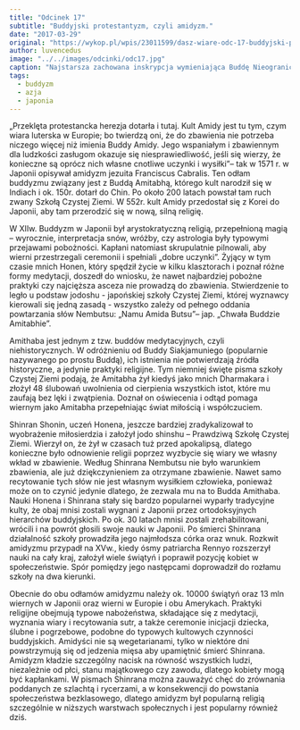 ```yaml
---
title: "Odcinek 17"
subtitle: "Buddyjski protestantyzm, czyli amidyzm."
date: "2017-03-29"
original: "https://wykop.pl/wpis/23011599/dasz-wiare-odc-17-buddyjski-protestantyzm-czyli-am"
author: luvencedus
image: "../../images/odcinki/odc17.jpg"
caption: "Najstarsza zachowana inskrypcja wymieniająca Buddę Nieograniczonego Światła (Amitabhę)."
tags:
  - buddyzm
  - azja
  - japonia
---
```


„Przeklęta protestancka herezja dotarła i tutaj. Kult Amidy jest tu tym, czym wiara luterska w Europie; bo twierdzą oni, że do zbawienia nie potrzeba niczego więcej niż imienia Buddy Amidy. Jego wspaniałym i zbawiennym dla ludzkości zasługom okazuje się niesprawiedliwość, jeśli się wierzy, że konieczne są oprócz nich własne cnotliwe uczynki i wysiłki”– tak w 1571 r. w Japonii opisywał amidyzm jezuita Franciscus Cabralis. Ten odłam buddyzmu związany jest z Buddą Amitabhą, którego kult narodził się w Indiach i ok. 150r. dotarł do Chin. Po około 200 latach powstał tam ruch zwany Szkołą Czystej Ziemi. W 552r. kult Amidy przedostał się z Korei do Japonii, aby tam przerodzić się w nową, silną religię.

W XIIw. Buddyzm w Japonii był arystokratyczną religią, przepełnioną magią – wyrocznie, interpretacja snów, wróżby, czy astrologia były typowymi przejawami pobożności. Kapłani natomiast skrupulatnie pilnowali, aby wierni przestrzegali ceremonii i spełniali „dobre uczynki”. Żyjący w tym czasie mnich Honen, który spędził życie w kilku klasztorach i poznał różne formy medytacji, doszedł do wniosku, że nawet najbardziej pobożne praktyki czy najcięższa asceza nie prowadzą do zbawienia. Stwierdzenie to legło u podstaw jodoshu - japońskiej szkoły Czystej Ziemi, której wyznawcy kierowali się jedną zasadą - wszystko zależy od pełnego oddania powtarzania słów Nembutsu: „Namu Amida Butsu”– jap. „Chwała Buddzie Amitabhie”.

Amithaba jest jednym z tzw. buddów medytacyjnych, czyli niehistorycznych. W odróżnieniu od Buddy Siakjamuniego (popularnie nazywanego po prostu Buddą), ich istnienia nie potwierdzają źródła historyczne, a jedynie praktyki religijne. Tym niemniej święte pisma szkoły Czystej Ziemi podają, że Amitabha żył kiedyś jako mnich Dharmakara i złożył 48 ślubowań uwolnienia od cierpienia wszystkich istot, które mu zaufają bez lęki i zwątpienia. Doznał on oświecenia i odtąd pomaga wiernym jako Amitabha przepełniając świat miłością i współczuciem.

Shinran Shonin, uczeń Honena, jeszcze bardziej zradykalizował to wyobrażenie miłosierdzia i założył jodo shinshu – Prawdziwą Szkołę Czystej Ziemi. Wierzył on, że żył w czasach tuż przed apokalipsą, dlatego konieczne było odnowienie religii poprzez wyzbycie się wiary we własny wkład w zbawienie. Według Shinrana Nembutsu nie było warunkiem zbawienia, ale już dziękczynieniem za otrzymane zbawienie. Nawet samo recytowanie tych słów nie jest własnym wysiłkiem człowieka, ponieważ może on to czynić jedynie dlatego, że zezwala mu na to Budda Amithaba. Nauki Honena i Shinrana stały się bardzo popularnei wyparły tradycyjne kulty, że obaj mnisi zostali wygnani z Japonii przez ortodoksyjnych hierarchów buddyjskich. Po ok. 30 latach mnisi zostali zrehabilitowani, wrócili i na powrót głosili swoje nauki w Japonii. Po śmierci Shinrana działalność szkoły prowadziła jego najmłodsza córka oraz wnuk. Rozkwit amidyzmu przypadł na XVw., kiedy ósmy patriarcha Rennyo rozszerzył nauki na cały kraj, założył wiele świątyń i poprawił pozycję kobiet w społeczeństwie. Spór pomiędzy jego następcami doprowadził do rozłamu szkoły na dwa kierunki.

Obecnie do obu odłamów amidyzmu należy ok. 10000 świątyń oraz 13 mln wiernych w Japonii oraz wierni w Europie i obu Amerykach. Praktyki religijne obejmują typowe nabożeństwa, składające się z medytacji, wyznania wiary i recytowania sutr, a także ceremonie inicjacji dziecka, ślubne i pogrzebowe, podobne do typowych kultowych czynności buddyjskich. Amidyści nie są wegetarianami, tylko w niektóre dni powstrzymują się od jedzenia mięsa aby upamiętnić śmierć Shinrana. Amidyzm kładzie szczególny nacisk na równość wszystkich ludzi, niezależnie od płci, stanu majątkowego czy zawodu, dlatego kobiety mogą być kapłankami. W pismach Shinrana można zauważyć chęć do zrównania poddanych ze szlachtą i rycerzami, a w konsekwencji do powstania społeczeństwa bezklasowego, dlatego amidyzm był popularną religią szczególnie w niższych warstwach społecznych i jest popularny również dziś.

